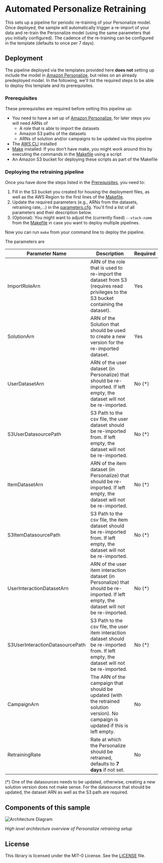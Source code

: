 # Automated Personalize Retraining

This sets up a pipeline for periodic re-training of your Personalize model.
Once deployed, the sample will automatically trigger a re-import of your data and re-train the Personalize model (using the same parameters that you initially configured). The cadence of the re-training can be configured in the template (defaults to once per 7 days).

## Deployment

The pipeline deployed via the templates provided here **does not** setting up include the model in [Amazon Personalize](https://docs.aws.amazon.com/personalize/latest/dg/setup.html), but relies on an already predeployed model. In the following, we'll list the required steps to be able to deploy this template and its prerequisites.

### Prerequisites

These prerequisites are required before setting this pipeline up:

 - You need to have a set up of [Amazon Personalize](https://docs.aws.amazon.com/personalize/latest/dg/setup.html), for later steps you will need ARNs of
   - A role that is able to import the datasets
   - Amazon S3 paths of the datasets
   - ARNs of solution and/or campaigns to be updated via this pipeline
 - The [AWS CLI](https://docs.aws.amazon.com/cli/latest/userguide/cli-chap-install.html) installed
 - [Make](https://www.gnu.org/software/make/) installed: If you don't have make, you might work around this by executing the commands in the [Makefile](https://github.com/aws-samples/amazon-personalize-automated-retraining/blob/master/Makefile) using a script
 - An Amazon S3 bucket for deploying these scripts as part of the Makefile
 
### Deploying the retraining pipeline

Once you have done the steps listed in the [Prerequisites](#Prerequisites), you need to:

1. Fill in the S3 bucket you created for housing the deployment files, as well as the AWS Region to the first lines of the [Makefile](https://github.com/aws-samples/amazon-personalize-automated-retraining/blob/master/Makefile#L3-L4).
2. Update the required parameters (e.g., ARNs from the datasets, retraining rate,...) in the [parameters.cfg](parameters.cfg). You'll find a list of all parameters and their description below.
3. (Optional): You might want to adjust the (currently fixed) `--stack-name` from the [Makefile](https://github.com/aws-samples/amazon-personalize-automated-retraining/blob/master/Makefile#L14) in case you want to deploy multiple pipelines.

Now you can run `make` from your command line to deploy the pipeline.

The parameters are

| Parameter Name                  | Description                                                                                                                                | Required |
|---------------------------------|--------------------------------------------------------------------------------------------------------------------------------------------|----------|
| ImportRoleArn                   | ARN of the role that is used to re-import the dataset from S3 (requires read privileges to the S3 bucket containing the dataset).          | Yes      |
| SolutionArn                     | ARN of the Solution that should be used to create a new version for the re-imported dataset.                                               | Yes      |
| UserDatasetArn                  | ARN of the user dataset (in Personalize) that should be re-imported. If left empty, the dataset will not be re-imported.                   | No (*)   |
| S3UserDatasourcePath            | S3 Path to the csv file, the user dataset should be re-imported from. If left empty, the dataset will not be re-imported.                  | No (*)   |
| ItemDatasetArn                  | ARN of the item dataset (in Personalize) that should be re-imported. If left empty, the dataset will not be re-imported.                   | No (*)   |
| S3ItemDatasourcePath            | S3 Path to the csv file, the item dataset should be re-imported from. If left empty, the dataset will not be re-imported.                  | No (*)   |
| UserInteractionDatasetArn       | ARN of the user item interaction dataset (in Personalize) that should be re-imported. If left empty, the dataset will not be re-imported.  | No (*)   |
| S3UserInteractionDatasourcePath | S3 Path to the csv file, the user item interaction dataset should be re-imported from. If left empty, the dataset will not be re-imported. | No (*)   |
| CampaignArn                     | The ARN of the campaign that should be updated (with the retrained solution version). No campaign is updated if this is left empty.        | No       |
| RetrainingRate                  | Rate at which the Personalize should be retrained, defaults to **7 days** if not set.                                                      | No       |

(*) One of the datasources needs to be updated, otherwise, creating a new solution version does not make sense. For the datasource that should be updated, the dataset ARN as well as the S3 path are required.

## Components of this sample

![Architecture Diagram](PersonalizeRetraining.png "High level architecture overview of Personalize retraining setup")

*High level architecture overview of Personalize retraining setup*

## License

This library is licensed under the MIT-0 License. See the [LICENSE](LICENSE) file.

